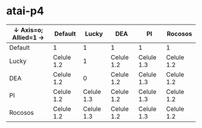 # atai-p4

↓ Axis=o; Allied=1 → | Default | Lucky | DEA | PI | Rocosos 
 --- | --- | --- | --- | --- | --- 
Default | 1 | 1 | 1 | 1 | 1
Lucky | Celule 1.2 | 1 | Celule 1.2 | Celule 1.3 | Celule 1.2 
DEA | Celule 1.2 | 0 | Celule 1.2 | Celule 1.3 | Celule 1.2 
PI | Celule 1.2 | Celule 1.3 | Celule 1.2 | Celule 1.3 | Celule 1.2 
Rocosos | Celule 1.2 | Celule 1.3 | Celule 1.2 | Celule 1.3 | Celule 1.2 

